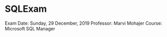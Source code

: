 # SQLExam
Exam Date: Sunday, 29 December, 2019
Professor: Marvi Mohajer
Course: Microsoft SQL Manager
